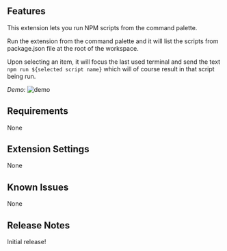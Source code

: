 ## Features

This extension lets you run NPM scripts from the command palette.

Run the extension from the command palette and it will list the scripts from package.json file at the root of the workspace.

Upon selecting an item, it will focus the last used terminal and send the text `npm run ${selected script name}` which will of course result in that script being run.

_Demo:_
<img src="https://raw.githubusercontent.com/elliotjharper/vscode-npm-script-run/main/images/demo.gif" alt="demo">

## Requirements

None

## Extension Settings

None

## Known Issues

None

## Release Notes

Initial release!
